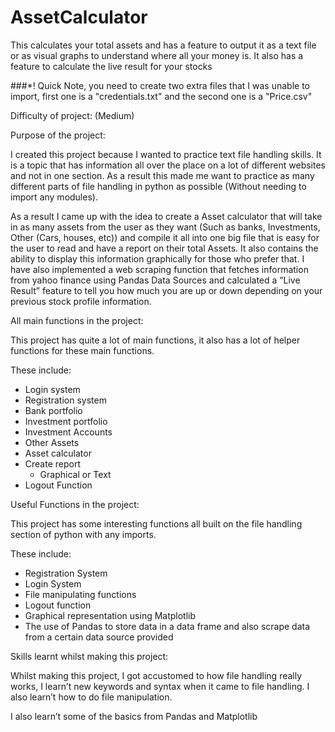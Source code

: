 # AssetCalculator
This calculates your total assets and has a feature to output it as a text file or as visual graphs to understand where all your money is. It also has a feature to calculate the live result for your stocks

###*! Quick Note, you need to create two extra files that I was unable to import, first one is a "credentials.txt" and the second one is a "Price.csv"

Difficulty of project: (Medium)


Purpose of the project:

I created this project because I wanted to practice text file handling skills. It is a topic that has information all over the place on a lot of different websites and not in one section. As a result this made me want to practice as many different parts of file handling in python as possible (Without needing to import any modules).

As a result I came up with the idea to create a Asset calculator that will take in as many assets from the user as they want (Such as banks, Investments, Other (Cars, houses, etc)) and compile it all into one big file that is easy for the user to read and have a report on their total Assets. It also contains the ability to display this information graphically for those who prefer that. I have also implemented a web scraping function that fetches information from yahoo finance using Pandas Data Sources and calculated a “Live Result” feature to tell you how much you are up or down depending on your previous stock profile information.


All main functions in the project:

This project has quite a lot of main functions, it also has a lot of helper functions for these main functions.

These include:
- Login system
- Registration system
- Bank portfolio 
- Investment portfolio
- Investment Accounts
- Other Assets
- Asset calculator
- Create report
  - Graphical or Text
- Logout Function





Useful Functions in the project:

This project has some interesting functions all built on the file handling section of python with any imports.

These include:
- Registration System
- Login System
- File manipulating functions
- Logout function
- Graphical representation using Matplotlib
- The use of Pandas to store data in a data frame and also scrape data from a certain data source provided


Skills learnt whilst making this project:

Whilst making this project, I got accustomed to how file handling really works, I learn’t new keywords and syntax when it came to file handling. I also learn’t how to do file manipulation.

I also learn’t some of the basics from Pandas and Matplotlib
